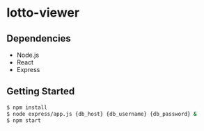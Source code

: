 # lotto-viewer

## Dependencies
- Node.js
- React
- Express

## Getting Started
```bash
$ npm install
$ node express/app.js {db_host} {db_username} {db_password} &
$ npm start
```
